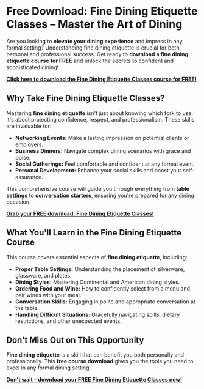 # Free Download: Fine Dining Etiquette Classes – Master the Art of Dining

Are you looking to **elevate your dining experience** and impress in any formal setting? Understanding fine dining etiquette is crucial for both personal and professional success. Get ready to **download a fine dining etiquette course for FREE** and unlock the secrets to confident and sophisticated dining!

[**Click here to download the Fine Dining Etiquette Classes course for FREE!**](https://udemywork.com/fine-dining-etiquette-classes)

## Why Take Fine Dining Etiquette Classes?

Mastering **fine dining etiquette** isn't just about knowing which fork to use; it's about projecting confidence, respect, and professionalism. These skills are invaluable for:

*   **Networking Events:** Make a lasting impression on potential clients or employers.
*   **Business Dinners:** Navigate complex dining scenarios with grace and poise.
*   **Social Gatherings:** Feel comfortable and confident at any formal event.
*   **Personal Development:** Enhance your social skills and boost your self-assurance.

This comprehensive course will guide you through everything from **table settings** to **conversation starters**, ensuring you're prepared for any dining occasion.

[**Grab your FREE download: Fine Dining Etiquette Classes!**](https://udemywork.com/fine-dining-etiquette-classes)

## What You'll Learn in the Fine Dining Etiquette Course

This course covers essential aspects of **fine dining etiquette**, including:

*   **Proper Table Settings:** Understanding the placement of silverware, glassware, and plates.
*   **Dining Styles:** Mastering Continental and American dining styles.
*   **Ordering Food and Wine:** How to confidently select from a menu and pair wines with your meal.
*   **Conversation Skills:** Engaging in polite and appropriate conversation at the table.
*   **Handling Difficult Situations:** Gracefully navigating spills, dietary restrictions, and other unexpected events.

## Don't Miss Out on This Opportunity

**Fine dining etiquette** is a skill that can benefit you both personally and professionally. This **free course download** gives you the tools you need to excel in any formal dining setting.

[**Don't wait – download your FREE Fine Dining Etiquette Classes now!**](https://udemywork.com/fine-dining-etiquette-classes)
